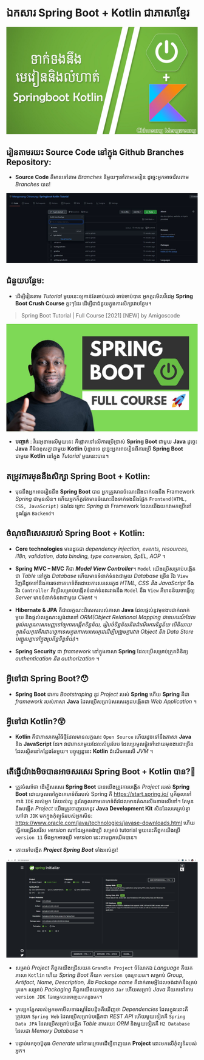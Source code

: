 # ឯកសារ Spring Boot + Kotlin ជាភាសាខ្មែរ

![springboot-kotlin thumbnail](/_thumbnail_doc/springboot-kotlin.jpg "Spring Boot Kotlin Tutorial")

## រៀនតាមរយះ Source Code នៅក្នុង Github Branches Repository:

- **Source Code** គឺមានទៅតាម _Branches_ នីមួយៗទៅតាមមេរៀន ដូច្នេះអ្នកអាចរើសតាម _Branches_ បាន!

![github-repository-branches thumbnail](/_thumbnail_doc/github-branches.JPG "Github Branches Repository")

## ជំនួយបន្ថែម:

- ដើម្បីរៀនតាម _Tutorial_ មួយនេះឲ្យកាន់តែឆាប់យល់ ឆាប់ចាប់បាន អ្នកគួរមើលវីដេអូ **Spring Boot Crush Course** ខ្លះៗដែរ ដើម្បីជាជំនួយក្នុងការសិក្សាវាបន្ថែម។

> Spring Boot Tutorial | Full Course [2021] [NEW] by
> Amigoscode

[![spring-amigoscode-thumbnail](/_thumbnail_doc/springboot-amigoscode.jpg)](https://www.youtube.com/watch?v=9SGDpanrc8U "Spring Boot Tutorial | Full Course [2021] [NEW]")

- **បញ្ចាក់** : វីដេអូខាងលើមួយនេះ គឺផ្តោតទៅលើការប្រើប្រាស់ **Spring Boot** ជាមួយ **Java** ដូច្នេះ **Java** គឺមិនខុសគ្នាជាមួយ **Kotlin** ប៉ុន្មានទេ ដូច្នេះអ្នកអាចរៀនពីការប្រើ **Spring Boot** ជាមួយ **Kotlin** នៅក្នុង _Tutorial_ មួយនេះបាន។

## តម្រូវការមុននឹងសិក្សា Spring Boot + Kotlin:

- មុននឹងអ្នកអាចរៀននឹង **Spring Boot** បាន អ្នកត្រូវមានចំណេះដឹងទាក់ទងនឹង Framework _Spring_ ជាមុនសិន។ ហើយអ្នកក៏គួរតែមានចំណេះដឹងទាក់ទងនឹងផ្នែក `Frontend(HTML, CSS, JavaScript)` ផងដែរ ព្រោះ _Spring_ ជា Framework ដែលយើងយកវាមកប្រើនៅក្នុងផ្នែក `Backend`។

## ចំណុចពិសេសរបស់ Spring Boot + Kotlin:

- **Core technologies** មានដូចជា _dependency injection, events, resources, i18n, validation, data binding, type conversion, SpEL, AOP_ ។

- **Spring MVC – MVC** គឺជា **_Model View Controller_**។ `Model` យើងប្រើសម្រាប់បង្កើតជា _Table_ នៅក្នុង _Database_ ហើយមានទំនាក់ទំនងជាមួយ _Database_ ច្រើន រីឯ `View` វិញគឺដូចទៅនឹងការរចនាគេហទំព័រដោយការសរសេរកូដ _HTML, CSS និង JavaScript_ ចឹង រីឯ `Controller` គឺប្រើសម្រាប់បង្កើតទំនាក់ទំនងរវាងនឹង `Model` នឹង `View` គឺមានន័យថាធ្វើឲ្យ _Server_ មានទំនាក់ទំនងជាមួយ _Client_ ។

- **Hibernate & JPA** គឺជាលក្ខណះពិសេសរបស់ភាសា **Java** ដែលផ្តល់នូវមុខងារជាក់លាក់មួយ និងផ្តល់លក្ខណះស្តង់ដារទៅ _ORM(Object Relational Mapping ជាឧបករណ៍ដែលផ្តល់លក្ខណះសាមញ្ញទៅឲ្យការបង្កើតទិន្នន័យ, រៀបចំទិន្នន័យនិងដំណើរការទិន្នន័យ បើនិយាយក្នុងន័យកូដគឺវាជាបច្ចេកទេសក្នុងការសរសេរកូដដើម្បីបង្រួមគ្នារវាង Object និង Data Store បញ្ជូលគ្នាទៅក្នុងប្រព័ន្ធទិន្នន័យ)_។

- **Spring Security** ជា _framework_ នៅក្នុងភាសា **Spring** ដែលប្រើសម្រាប់ត្រួតពិនិត្យ _authentication និង authorization_ ។

## អ្វីទៅជា Spring Boot?😯

- **Spring Boot** ជាការ _Bootstraping_ នូវ _Project_ របស់ **Spring** ហើយ **Spring** គឺជា _framework_ របស់ភាសា **Java** ដែលប្រើសម្រាប់សរសេរកូដបង្កើតជា _Web Application_ ។

## អ្វីទៅជា Kotlin?😲

- **Kotlin** គឺជាភាសាកម្មវិធីថ្មីដែលមានលក្ខណះ `Open Source` ហើយដូចទៅនឹងភាសា **Java** និង **JavaScript** ដែរ។ វាជាភាសាមួយដែលសំបូរបែប ដែលប្រមូលផ្តុំទៅដោយមុខងារជាច្រើនដែលស្ថិតនៅកន្លែងតែមួយ។ បច្ចុប្បន្ននេះ **Kotlin** ដំណើរការលើ _JVM_ ។

## តើធ្វើយ៉ាងមិចបានអាចសរសេរ Spring Boot + Kotlin បាន?🤔

- ត្រូវចំណាំថា ដើម្បីសរសេរ **Spring Boot** បានយើងត្រូវការបង្កើត _Project_ របស់ **Spring Boot** ដោយចូលទៅក្នុងគេហទំព័ររបស់ Spring គឺ https://start.spring.io/ ឬក៏ចូលទៅកាន់ `IDE` របស់អ្នក តែយល់ល្អ គួរតែចូលតាមគេហទំព័រដែលមានតំណរលីងខាងលើទៅ។ តែមុននឹងបង្កើត _Project_ យើងត្រូវទាញយកនូវ **Java Development Kit** សិនដែលគេគ្រប់គ្នាហៅថា `JDK` មកក្នុងកុំព្យូទ័ររបស់អ្នកសិន: https://www.oracle.com/java/technologies/javase-downloads.html ហើយធ្វើការជ្រើសរើស _version_ ណាដែរអ្នកចង់ប្រើ សម្រាប់ tutorial មួយនេះគឺពួកយើងប្រើ `version 11` ចឹងអ្នកអាចប្រើ _version_ នេះតាមពួកយើងបាន។

- តោះទៅបង្កើត _**Project Spring Boot**_ ទាំងអស់គ្នា!

![start-spring-io thumbnail](/_thumbnail_doc/start-spring-io.JPG "Start Spring Boot Project")

- សម្រាប់ _Project_ គឺពួកយើងជ្រើសយក `Grandle Project` ចំណែកឯ _Language_ គឺយកភាសា​ `Kotlin` ហើយ _Spring Boot_ គឺយក `version ចុងក្រោយគេ`។ សម្រាប់ _Group, Artifact, Name, Description, និង Package name_ គឺដាក់តាមអ្វីដែលចង់ដាក់នឹងគ្រប់គ្រង។ សម្រាប់ _Packaging_ គឺពួកយើងយកប្រភេទ `Jar` ហើយសម្រាប់ _Java_ គឺយកទៅតាម `version JDK ដែលអ្នកបានទាញយកកន្លងមក`។

- ក្រឡេកភ្នែករបស់អ្នកមកមើលខាងស្តាំដៃបន្តិចគឺឃើញថា _Dependencies_ ដែលក្នុងនោះគឺត្រូវយក `Spring Web` ដែលប្រើសម្រាប់បង្កើតជា _REST API_ ហើយមួយទៀតគឺ `Spring Data JPA` ដែលប្រើសម្រាប់បង្កើត _Table_ តាមរយះ _ORM_ និងមួយទៀតគឺ `H2 Database` ដែលជា _Memory Database_ ។

- បន្ទាប់មកចុចប៊ូតុង _Generate_ នៅខាងក្រោមដើម្បីទាញយក **Project** នោះមកលើកុំព្យូទ័ររបស់អ្នក។
